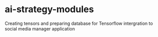 # ai-strategy-modules
Creating tensors and preparing database for Tensorflow intergration to social media manager application
